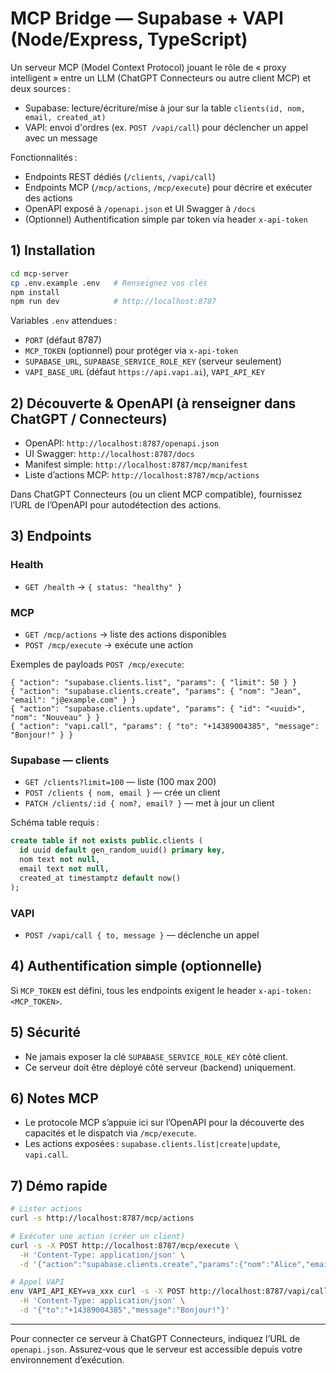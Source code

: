 # MCP Bridge — Supabase + VAPI (Node/Express, TypeScript)

Un serveur MCP (Model Context Protocol) jouant le rôle de « proxy intelligent » entre un LLM (ChatGPT Connecteurs ou autre client MCP) et deux sources :

- Supabase: lecture/écriture/mise à jour sur la table `clients(id, nom, email, created_at)`
- VAPI: envoi d'ordres (ex. `POST /vapi/call`) pour déclencher un appel avec un message

Fonctionnalités :
- Endpoints REST dédiés (`/clients`, `/vapi/call`)
- Endpoints MCP (`/mcp/actions`, `/mcp/execute`) pour décrire et exécuter des actions
- OpenAPI exposé à `/openapi.json` et UI Swagger à `/docs`
- (Optionnel) Authentification simple par token via header `x-api-token`

## 1) Installation

```bash
cd mcp-server
cp .env.example .env   # Renseignez vos clés
npm install
npm run dev            # http://localhost:8787
```

Variables `.env` attendues :
- `PORT` (défaut 8787)
- `MCP_TOKEN` (optionnel) pour protéger via `x-api-token`
- `SUPABASE_URL`, `SUPABASE_SERVICE_ROLE_KEY` (serveur seulement)
- `VAPI_BASE_URL` (défaut `https://api.vapi.ai`), `VAPI_API_KEY`

## 2) Découverte & OpenAPI (à renseigner dans ChatGPT / Connecteurs)

- OpenAPI: `http://localhost:8787/openapi.json`
- UI Swagger: `http://localhost:8787/docs`
- Manifest simple: `http://localhost:8787/mcp/manifest`
- Liste d’actions MCP: `http://localhost:8787/mcp/actions`

Dans ChatGPT Connecteurs (ou un client MCP compatible), fournissez l’URL de l’OpenAPI pour autodétection des actions.

## 3) Endpoints

### Health
- `GET /health` → `{ status: "healthy" }`

### MCP
- `GET /mcp/actions` → liste des actions disponibles
- `POST /mcp/execute` → exécute une action

Exemples de payloads `POST /mcp/execute`:
```jsonc
{ "action": "supabase.clients.list", "params": { "limit": 50 } }
{ "action": "supabase.clients.create", "params": { "nom": "Jean", "email": "j@example.com" } }
{ "action": "supabase.clients.update", "params": { "id": "<uuid>", "nom": "Nouveau" } }
{ "action": "vapi.call", "params": { "to": "+14389004385", "message": "Bonjour!" } }
```

### Supabase — clients
- `GET /clients?limit=100` — liste (100 max 200)
- `POST /clients { nom, email }` — crée un client
- `PATCH /clients/:id { nom?, email? }` — met à jour un client

Schéma table requis :
```sql
create table if not exists public.clients (
  id uuid default gen_random_uuid() primary key,
  nom text not null,
  email text not null,
  created_at timestamptz default now()
);
```

### VAPI
- `POST /vapi/call { to, message }` — déclenche un appel

## 4) Authentification simple (optionnelle)

Si `MCP_TOKEN` est défini, tous les endpoints exigent le header `x-api-token: <MCP_TOKEN>`.

## 5) Sécurité
- Ne jamais exposer la clé `SUPABASE_SERVICE_ROLE_KEY` côté client.
- Ce serveur doit être déployé côté serveur (backend) uniquement.

## 6) Notes MCP
- Le protocole MCP s’appuie ici sur l’OpenAPI pour la découverte des capacités et le dispatch via `/mcp/execute`.
- Les actions exposées : `supabase.clients.list|create|update`, `vapi.call`.

## 7) Démo rapide

```bash
# Lister actions
curl -s http://localhost:8787/mcp/actions

# Exécuter une action (créer un client)
curl -s -X POST http://localhost:8787/mcp/execute \
  -H 'Content-Type: application/json' \
  -d '{"action":"supabase.clients.create","params":{"nom":"Alice","email":"a@ex.com"}}'

# Appel VAPI
env VAPI_API_KEY=va_xxx curl -s -X POST http://localhost:8787/vapi/call \
  -H 'Content-Type: application/json' \
  -d '{"to":"+14389004385","message":"Bonjour!"}'
```

---

Pour connecter ce serveur à ChatGPT Connecteurs, indiquez l’URL de `openapi.json`. Assurez‑vous que le serveur est accessible depuis votre environnement d’exécution.

